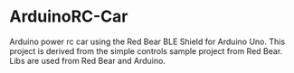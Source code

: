 ArduinoRC-Car
=============
Arduino power rc car using the Red Bear BLE Shield for Arduino Uno. 
This project is derived from the simple controls sample project from Red Bear. 
Libs are used from Red Bear and Arduino. 
